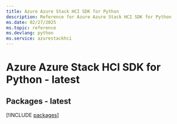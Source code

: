 ```yaml
---
title: Azure Azure Stack HCI SDK for Python
description: Reference for Azure Azure Stack HCI SDK for Python
ms.date: 02/27/2025
ms.topic: reference
ms.devlang: python
ms.service: azurestackhci
---
```

# Azure Azure Stack HCI SDK for Python - latest
## Packages - latest
[!INCLUDE [packages](azure-stack-hci-index.md)]